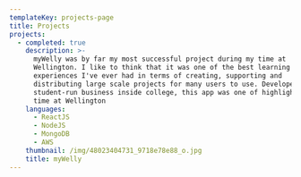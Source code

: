 ```yaml
---
templateKey: projects-page
title: Projects
projects:
  - completed: true
    description: >-
      myWelly was by far my most successful project during my time at
      Wellington. I like to think that it was one of the best learning
      experiences I've ever had in terms of creating, supporting and
      distributing large scale projects for many users to use. Developed by a
      student-run business inside college, this app was one of highlights of my
      time at Wellington
    languages:
      - ReactJS
      - NodeJS
      - MongoDB
      - AWS
    thumbnail: /img/48023404731_9718e78e88_o.jpg
    title: myWelly
---
```


